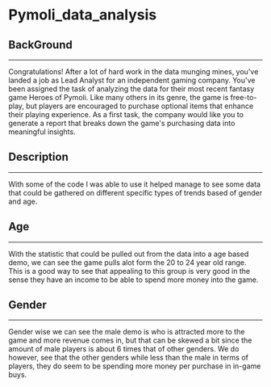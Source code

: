 # Pymoli_data_analysis

## BackGround
________________________
Congratulations! After a lot of hard work in the data munging mines, you've landed a job as Lead Analyst for an independent gaming company. You've been assigned the task of analyzing the data for their most recent fantasy game Heroes of Pymoli.
Like many others in its genre, the game is free-to-play, but players are encouraged to purchase optional items that enhance their playing experience. As a first task, the company would like you to generate a report that breaks down the game's purchasing data into meaningful insights.




## Description
_______________________________
With some of the code I was able to use it helped manage to see some data that could be gathered on different specific types of trends based of gender and age.



## Age
__________________________________
With the statistic that could be pulled out from the data into a age based demo, we can see the game pulls alot form the 20 to 24 year old range. 
This is a good way to see that appealing to this group is very good in the sense they have an income to be able to spend more money into the game.


## Gender
________________________________
Gender wise we can see the male demo is who is attracted more to the game and more revenue comes in, but that can be skewed a bit since the amount of male players is about 6 times that of other genders.
We do however, see that the other genders while less than the male in terms of players, they do seem to be spending more money per purchase in in-game buys.
